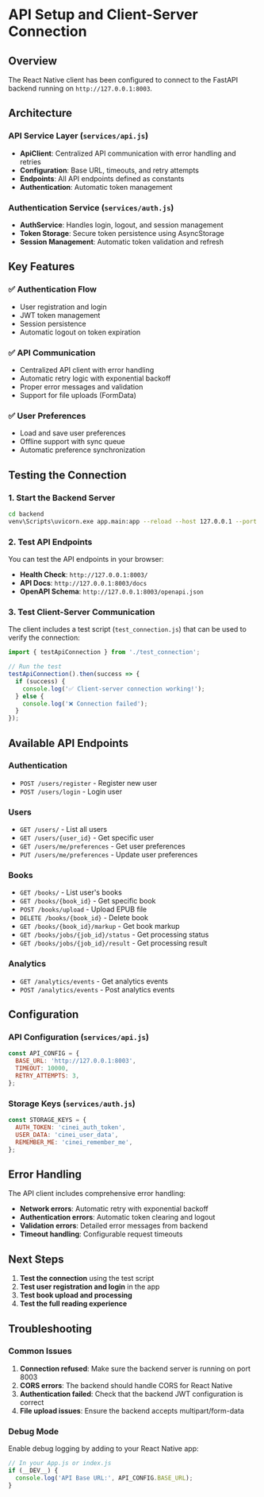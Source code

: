 # API Setup and Client-Server Connection

## Overview

The React Native client has been configured to connect to the FastAPI backend running on `http://127.0.0.1:8003`.

## Architecture

### API Service Layer (`services/api.js`)
- **ApiClient**: Centralized API communication with error handling and retries
- **Configuration**: Base URL, timeouts, and retry attempts
- **Endpoints**: All API endpoints defined as constants
- **Authentication**: Automatic token management

### Authentication Service (`services/auth.js`)
- **AuthService**: Handles login, logout, and session management
- **Token Storage**: Secure token persistence using AsyncStorage
- **Session Management**: Automatic token validation and refresh

## Key Features

### ✅ Authentication Flow
- User registration and login
- JWT token management
- Session persistence
- Automatic logout on token expiration

### ✅ API Communication
- Centralized API client with error handling
- Automatic retry logic with exponential backoff
- Proper error messages and validation
- Support for file uploads (FormData)

### ✅ User Preferences
- Load and save user preferences
- Offline support with sync queue
- Automatic preference synchronization

## Testing the Connection

### 1. Start the Backend Server
```bash
cd backend
venv\Scripts\uvicorn.exe app.main:app --reload --host 127.0.0.1 --port 8003
```

### 2. Test API Endpoints
You can test the API endpoints in your browser:
- **Health Check**: `http://127.0.0.1:8003/`
- **API Docs**: `http://127.0.0.1:8003/docs`
- **OpenAPI Schema**: `http://127.0.0.1:8003/openapi.json`

### 3. Test Client-Server Communication
The client includes a test script (`test_connection.js`) that can be used to verify the connection:

```javascript
import { testApiConnection } from './test_connection';

// Run the test
testApiConnection().then(success => {
  if (success) {
    console.log('✅ Client-server connection working!');
  } else {
    console.log('❌ Connection failed');
  }
});
```

## Available API Endpoints

### Authentication
- `POST /users/register` - Register new user
- `POST /users/login` - Login user

### Users
- `GET /users/` - List all users
- `GET /users/{user_id}` - Get specific user
- `GET /users/me/preferences` - Get user preferences
- `PUT /users/me/preferences` - Update user preferences

### Books
- `GET /books/` - List user's books
- `GET /books/{book_id}` - Get specific book
- `POST /books/upload` - Upload EPUB file
- `DELETE /books/{book_id}` - Delete book
- `GET /books/{book_id}/markup` - Get book markup
- `GET /books/jobs/{job_id}/status` - Get processing status
- `GET /books/jobs/{job_id}/result` - Get processing result

### Analytics
- `GET /analytics/events` - Get analytics events
- `POST /analytics/events` - Post analytics events

## Configuration

### API Configuration (`services/api.js`)
```javascript
const API_CONFIG = {
  BASE_URL: 'http://127.0.0.1:8003',
  TIMEOUT: 10000,
  RETRY_ATTEMPTS: 3,
};
```

### Storage Keys (`services/auth.js`)
```javascript
const STORAGE_KEYS = {
  AUTH_TOKEN: 'cinei_auth_token',
  USER_DATA: 'cinei_user_data',
  REMEMBER_ME: 'cinei_remember_me',
};
```

## Error Handling

The API client includes comprehensive error handling:
- **Network errors**: Automatic retry with exponential backoff
- **Authentication errors**: Automatic token clearing and logout
- **Validation errors**: Detailed error messages from backend
- **Timeout handling**: Configurable request timeouts

## Next Steps

1. **Test the connection** using the test script
2. **Test user registration and login** in the app
3. **Test book upload and processing**
4. **Test the full reading experience**

## Troubleshooting

### Common Issues

1. **Connection refused**: Make sure the backend server is running on port 8003
2. **CORS errors**: The backend should handle CORS for React Native
3. **Authentication failed**: Check that the backend JWT configuration is correct
4. **File upload issues**: Ensure the backend accepts multipart/form-data

### Debug Mode

Enable debug logging by adding to your React Native app:
```javascript
// In your App.js or index.js
if (__DEV__) {
  console.log('API Base URL:', API_CONFIG.BASE_URL);
}
```
